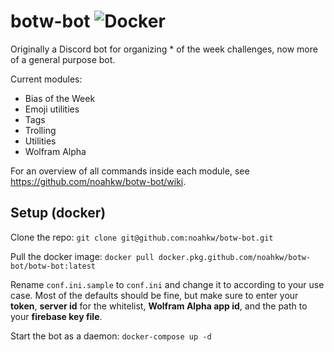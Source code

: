 # botw-bot  ![Docker](https://github.com/noahkw/botw-bot/workflows/Docker/badge.svg?branch=master)
Originally a Discord bot for organizing * of the week challenges, now more of a general purpose bot.

Current modules:
- Bias of the Week
- Emoji utilities
- Tags
- Trolling
- Utilities
- Wolfram Alpha

For an overview of all commands inside each module, see https://github.com/noahkw/botw-bot/wiki.

## Setup (docker)
Clone the repo: `git clone git@github.com:noahkw/botw-bot.git` 

Pull the docker image: `docker pull docker.pkg.github.com/noahkw/botw-bot/botw-bot:latest`

Rename `conf.ini.sample` to `conf.ini` and change it to according to your use case.
Most of the defaults should be fine, but make sure to enter your **token**, **server id** for the whitelist, **Wolfram Alpha app id**, and the path to your **firebase key file**.

Start the bot as a daemon: `docker-compose up -d`
